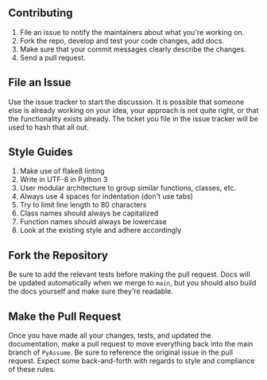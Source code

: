 Contributing
----------------------------------

1. File an issue to notify the maintainers about what you're working on.
2. Fork the repo, develop and test your code changes, add docs.
3. Make sure that your commit messages clearly describe the changes.
4. Send a pull request.

File an Issue
----------------------------------

Use the issue tracker to start the discussion. It is possible that someone
else is already working on your idea, your approach is not quite right, or that
the functionality exists already. The ticket you file in the issue tracker will
be used to hash that all out.

Style Guides
-------------------
1. Make use of flake8 linting
2. Write in UTF-8 in Python 3
3. User modular architecture to group similar functions, classes, etc. 
4. Always use 4 spaces for indentation (don't use tabs)
5. Try to limit line length to 80 characters
6. Class names should always be capitalized
7. Function names should always be lowercase
8. Look at the existing style and adhere accordingly

Fork the Repository
-------------------

Be sure to add the relevant tests before making the pull request. Docs will be
updated automatically when we merge to `main`, but you should also build
the docs yourself and make sure they're readable.

Make the Pull Request
---------------------

Once you have made all your changes, tests, and updated the documentation,
make a pull request to move everything back into the main branch of 
`PyAssume`. Be sure to reference the original issue in the pull request.
Expect some back-and-forth with regards to style and compliance of these
rules.
